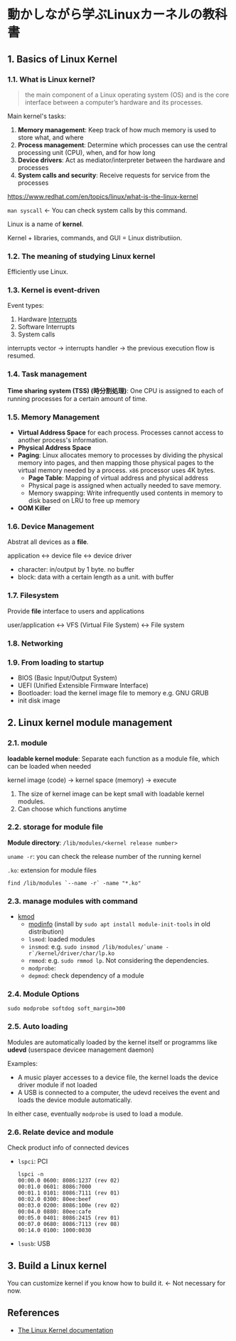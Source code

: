 # 動かしながら学ぶLinuxカーネルの教科書

## 1. Basics of Linux Kernel

### 1.1. What is Linux kernel?

> the main component of a Linux operating system (OS) and is the core interface between a computer’s hardware and its processes.

Main kernel's tasks:
1. **Memory management**: Keep track of how much memory is used to store what, and where
1. **Process management**: Determine which processes can use the central processing unit (CPU), when, and for how long
1. **Device drivers**: Act as mediator/interpreter between the hardware and processes
1. **System calls and security**: Receive requests for service from the processes

https://www.redhat.com/en/topics/linux/what-is-the-linux-kernel

`man syscall` <- You can check system calls by this command.

Linux is a name of **kernel**.

Kernel + libraries, commands, and GUI = Linux distributiion.

### 1.2. The meaning of studying Linux kernel

Efficiently use Linux.

### 1.3. Kernel is event-driven

Event types:
1. Hardware [Interrupts](https://linux-kernel-labs.github.io/refs/heads/master/lectures/interrupts.html#)
1. Software Interrupts
1. System calls

interrupts vector -> interrupts handler -> the previous execution flow is resumed.

### 1.4. Task management

**Time sharing system (TSS) (時分割処理)**: One CPU is assigned to each of running processes for a certain amount of time.

### 1.5. Memory Management

- **Virtual Address Space** for each process. Processes cannot access to another process's information.
- **Physical Address Space**
- **Paging**: Linux allocates memory to processes by dividing the physical memory into pages, and then mapping those physical pages to the virtual memory needed by a process. `x86` processor uses 4K bytes.
    - **Page Table**: Mapping of virtual address and physical address
    - Physical page is assigned when actually needed to save memory.
    - Memory swapping: Write infrequently used contents in memory to disk based on LRU to free up memory
- **OOM Killer**

### 1.6. Device Management

Abstrat all devices as a **file**.

application <-> device file <-> device driver

- character: in/output by 1 byte. no buffer
- block: data with a certain length as a unit. with buffer

### 1.7. Filesystem

Provide **file** interface to users and applications

user/application <-> VFS (Virtual File System) <-> File system

### 1.8. Networking

### 1.9. From loading to startup

- BIOS (Basic Input/Output System)
- UEFI (Unified Extensible Firmware Interface)
- Bootloader: load the kernel image file to memory e.g. GNU GRUB
- init disk image

## 2. Linux kernel module management

### 2.1. module

**loadable kernel module**: Separate each function as a module file, which can be loaded when needed

kernel image (code) -> kernel space (memory) -> execute

1. The size of kernel image can be kept small with loadable kernel modules.
1. Can choose which functions anytime

### 2.2. storage for module file

**Module directory**: `/lib/modules/<kernel release number>`

`uname -r`: you can check the release number of the running kernel

`.ko`: extension for module files

```find /lib/modules `--name -r` -name "*.ko"```

### 2.3. manage modules with command

- [kmod](https://man7.org/linux/man-pages/man8/kmod.8.html)
    - [modinfo](https://linux.die.net/man/8/modinfo) (install by `sudo apt install module-init-tools` in old distribution)
    - `lsmod`: loaded modules
    - `insmod`: e.g. ```sudo insmod /lib/modules/`uname -r`/kernel/driver/char/lp.ko```
    - `rmmod`: e.g. `sudo rmmod lp`. Not considering the dependencies.
    - `modprobe`:
    - `depmod`: check dependency of a module

### 2.4. Module Options

`sudo modprobe softdog soft_margin=300`

### 2.5. Auto loading

Modules are automatically loaded by the kernel itself or programms like **udevd** (userspace devicee management daemon)

Examples:
- A music player accesses to a device file, the kernel loads the device driver module if not loaded
- A USB is connected to a computer, the udevd receives the event and loads the device module automatically.

In either case, eventually `modprobe` is used to load a module.

### 2.6. Relate device and module

Check product info of connected devices

- `lspci`: PCI

    ```
    lspci -n
    00:00.0 0600: 8086:1237 (rev 02)
    00:01.0 0601: 8086:7000
    00:01.1 0101: 8086:7111 (rev 01)
    00:02.0 0300: 80ee:beef
    00:03.0 0200: 8086:100e (rev 02)
    00:04.0 0880: 80ee:cafe
    00:05.0 0401: 8086:2415 (rev 01)
    00:07.0 0680: 8086:7113 (rev 08)
    00:14.0 0100: 1000:0030
    ```

- `lsusb`: USB

## 3. Build a Linux kernel

You can customize kernel if you know how to build it. <- Not necessary for now.

## References
- [The Linux Kernel documentation](https://www.kernel.org/doc/html/v4.13/index.html)
